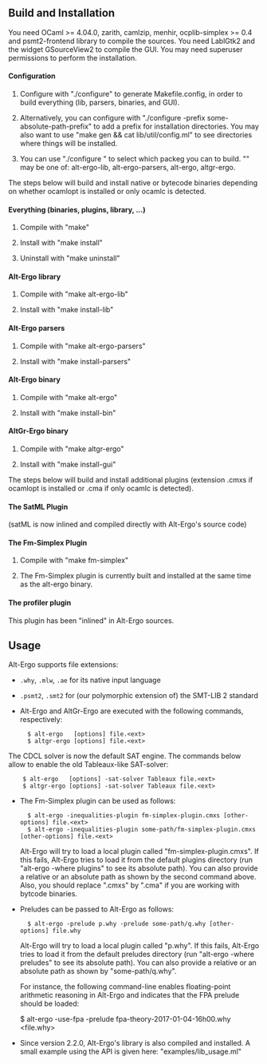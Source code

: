 ## Build and Installation

  You need OCaml >= 4.04.0, zarith, camlzip, menhir, ocplib-simplex >=
  0.4 and psmt2-frontend library to compile the sources. You need
  LablGtk2 and the widget GSourceView2 to compile the GUI. You may
  need superuser permissions to perform the installation.

#### Configuration

  1. Configure with "./configure" to generate Makefile.config,
  in order to build everything (lib, parsers, binaries, and GUI).

  2. Alternatively, you can configure with "./configure -prefix
  some-absolute-path-prefix" to add a prefix for installation
  directories. You may also want to use "make gen && cat lib/util/config.ml"
  to see directories where things will be installed.

  3. You can use "./configure <package>" to select which packeg you
  can to build. "<package>" may be one of: alt-ergo-lib, alt-ergo-parsers,
  alt-ergo, altgr-ergo.

The steps below will build and install native or bytecode binaries
depending on whether ocamlopt is installed or only ocamlc is detected.

#### Everything (binaries, plugins, library, ...)

  1. Compile with "make"

  2. Install with "make install"

  3. Uninstall with "make uninstall"

#### Alt-Ergo library

  1. Compile with "make alt-ergo-lib"

  2. Install with "make install-lib"

#### Alt-Ergo parsers

  1. Compile with "make alt-ergo-parsers"

  2. Install with "make install-parsers"

#### Alt-Ergo binary

  1. Compile with "make alt-ergo"

  2. Install with "make install-bin"

#### AltGr-Ergo binary

  1. Compile with "make altgr-ergo"

  2. Install with "make install-gui"


The steps below will build and install additional plugins (extension
.cmxs if ocamlopt is installed or .cma if only ocamlc is detected).

#### The SatML Plugin

  (satML is now inlined and compiled directly with Alt-Ergo's source code)

#### The Fm-Simplex Plugin

  1. Compile with "make fm-simplex"

  2. The Fm-Simplex plugin is currently built and installed
  at the same time as the alt-ergo binary.

#### The profiler plugin

This plugin has been "inlined" in Alt-Ergo sources.


## Usage

Alt-Ergo supports file extensions:
- `.why`, `.mlw`, `.ae` for its native input language
- `.psmt2`, `.smt2` for (our polymorphic extension of) the SMT-LIB 2
  standard

- Alt-Ergo and AltGr-Ergo are executed with the following commands,
  respectively:

        $ alt-ergo   [options] file.<ext>
        $ altgr-ergo [options] file.<ext>

The CDCL solver is now the default SAT engine. The commands below
allow to enable the old Tableaux-like SAT-solver:

        $ alt-ergo   [options] -sat-solver Tableaux file.<ext>
        $ altgr-ergo [options] -sat-solver Tableaux file.<ext>

- The Fm-Simplex plugin can be used as follows:

        $ alt-ergo -inequalities-plugin fm-simplex-plugin.cmxs [other-options] file.<ext>
        $ alt-ergo -inequalities-plugin some-path/fm-simplex-plugin.cmxs [other-options] file.<ext>

   Alt-Ergo will try to load a local plugin called
   "fm-simplex-plugin.cmxs". If this fails, Alt-Ergo tries to load it
   from the default plugins directory (run "alt-ergo -where plugins"
   to see its absolute path). You can also provide a relative or an
   absolute path as shown by the second command above. Also, you
   should replace ".cmxs" by ".cma" if you are working with bytcode
   binaries.

- Preludes can be passed to Alt-Ergo as follows:

        $ alt-ergo -prelude p.why -prelude some-path/q.why [other-options] file.why

   Alt-Ergo will try to load a local plugin called "p.why". If this
   fails, Alt-Ergo tries to load it from the default preludes
   directory (run "alt-ergo -where preludes" to see its absolute
   path). You can also provide a relative or an absolute path as shown
   by "some-path/q.why".

   For instance, the following command-line enables floating-point
   arithmetic reasoning in Alt-Ergo and indicates that the FPA prelude
   should be loaded:

   $ alt-ergo -use-fpa -prelude fpa-theory-2017-01-04-16h00.why <file.why>

- Since version 2.2.0, Alt-Ergo's library is also compiled and
  installed. A small example using the API is given here:
  "examples/lib_usage.ml"
